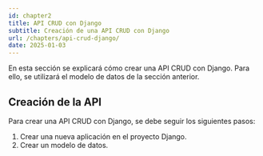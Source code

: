 ```yaml
---
id: chapter2
title: API CRUD con Django
subtitle: Creación de una API CRUD con Django
url: /chapters/api-crud-django/
date: 2025-01-03
---
```


En esta sección se explicará cómo crear una API CRUD con Django. Para ello, se utilizará el modelo de datos de la sección anterior.

## Creación de la API

Para crear una API CRUD con Django, se debe seguir los siguientes pasos:

1. Crear una nueva aplicación en el proyecto Django.
2. Crear un modelo de datos.